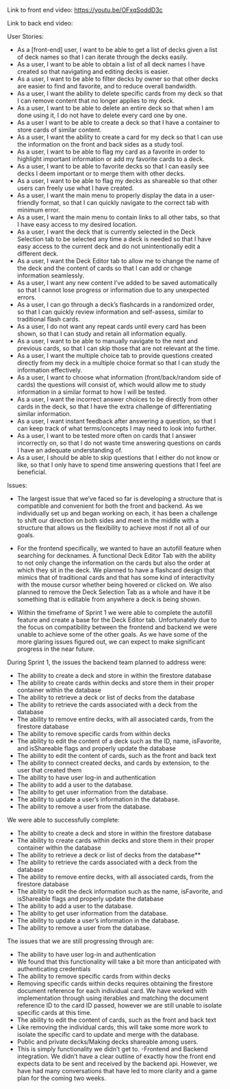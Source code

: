 Link to front end video: https://youtu.be/OFxqSoddD3c

Link to back end video: 


User Stories:
- As a [front-end] user, I want to be able to get a list of decks given a list of deck names so that I can iterate through the decks easily.
- As a user, I want to be able to obtain a list of all deck names I have created so that navigating and editing decks is easier.
- As a user, I want to be able to filter decks by owner so that other decks are easier to find and favorite, and to reduce overall bandwidth.
- As a user, I want the ability to delete specific cards from my deck so that I can remove content that no longer applies to my deck.
- As a user, I want to be able to delete an entire deck so that when I am done using it, I do not have to delete every card one by one.
- As a user I want to be able to create a deck so that I have a container to store cards of similar content.
- As a user, I want the ability to create a card for my deck so that I can use the information on the front and back sides as a study tool.
- As a user, I want to be able to flag my card as a favorite in order to highlight important information or add my favorite cards to a deck.
- As a user, I want to be able to favorite decks so that I can easily see decks I deem important or to merge them with other decks.
- As a user, I want to be able to flag my decks as shareable so that other users can freely use what I have created.
- As a user, I want the main menu to properly display the data in a user-friendly format, so that I can quickly navigate to the correct tab with minimum error.
- As a user, I want the main menu to contain links to all other tabs, so that I have easy access to my desired location.
- As a user, I want the deck that is currently selected in the Deck Selection tab to be selected any time a deck is needed so that I have easy access to the current deck and do not unintentionally edit a different deck.
- As a user, I want the Deck Editor tab to allow me to change the name of the deck and the content of cards so that I can add or change information seamlessly.
- As a user, I want any new content I’ve added to be saved automatically so that I cannot lose progress or information due to any unexpected errors.
- As a user, I can go through a deck’s flashcards in a randomized order, so that I can quickly review information and self-assess, similar to traditional flash cards.
- As a user, I do not want any repeat cards until every card has been shown, so that I can study and retain all information equally.
- As a user, I want to be able to manually navigate to the next and previous cards, so that I can skip those that are not relevant at the time.
- As a user, I want the multiple choice tab to provide questions created directly from my deck in a multiple choice format so that I can study the information effectively.
- As a user, I want to choose what information (front/back/random side of cards) the questions will consist of, which would allow me to study information in a similar format to how I will be tested.
- As a user, I want the incorrect answer choices to be directly from other cards in the deck, so that I have the extra challenge of differentiating similar information.
- As a user, I want instant feedback after answering a question, so that I can keep track of what terms/concepts I may need to look into further.
- As a user, I want to be tested more often on cards that I answer incorrectly on, so that I do not waste time answering questions on cards I have an adequate understanding of.
- As a user, I should be able to skip questions that I either do not know or like, so that I only have to spend time answering questions that I feel are beneficial.

Issues:
- The largest issue that we’ve faced so far is developing a structure that is compatible and convenient for both the front and backend. As we individually set up and began working on each, it has been a challenge to shift our direction on both sides and meet in the middle with a structure that allows us the flexibility to achieve most if not all of our goals.

- For the frontend specifically, we wanted to have an autofill feature when searching for decknames. A functional Deck Editor Tab with the ability to not only change the information on the cards but also the order at which they sit in the deck. We planned to have a flashcard design that mimics that of traditional cards and that has some kind of interactivity with the mouse cursor whether being hovered or clicked on. We also planned to remove the Deck Selection Tab as a whole and have it be something that is editable from anywhere a deck is being shown.

- Within the timeframe of Sprint 1 we were able to complete the autofill feature and create a base for the Deck Editor tab. Unfortunately due to the focus on compatibility between the frontend and backend we were unable to achieve some of the other goals. As we have some of the more glaring issues figured out, we can expect to make significant progress in the near future.


During Sprint 1, the issues the backend team planned to address were:
- The ability to create a deck and store in within the firestore database
- The ability to create cards within decks and store them in their proper container within the database
- The ability to retrieve a deck or list of decks from the database
- The ability to retrieve the cards associated with a deck from the database
- The ability to remove entire decks, with all associated cards, from the firestore database
- The ability to remove specific cards from within decks
- The ability to edit the content of a deck such as the ID, name, isFavorite, and isShareable flags and properly update the database
- The ability to edit the content of cards, such as the front and back text
- The ability to connect created decks, and cards by extension, to the user that created them
- The ability to have user log-in and authentication
- The ability to add a user to the database. 
- The ability to get user information from the database. 
- The ability to update a user’s information in the database. 
- The ability to remove a user from the database. 


We were able to successfully complete:
- The ability to create a deck and store in within the firestore database
- The ability to create cards within decks and store them in their proper container within the database
- The ability to retrieve a deck or list of decks from the database**
- The ability to retrieve the cards associated with a deck from the database
- The ability to remove entire decks, with all associated cards, from the firestore database
- The ability to edit the deck information such as the name, isFavorite, and isShareable flags and properly update the database
- The ability to add a user to the database. 
- The ability to get user information from the database. 
- The ability to update a user’s information in the database. 
- The ability to remove a user from the database. 

The issues that we are still progressing through are:
- The ability to have user log-in and authentication
- We found that this functionality will take a bit more than anticipated with authenticating credentials
- The ability to remove specific cards from within decks
- Removing specific cards within decks requires obtaining the firestore document reference for each individual card. We have worked with implementation through using iterables and matching the document reference ID to the card ID passed, however we are still unable to isolate specific cards at this time.
- The ability to edit the content of cards, such as the front and back text
- Like removing the individual cards, this will take some more work to isolate the specific card to update and merge with the database.
- Public and private decks/Making decks shareable among users. 
- This is simply functionality we didn’t get to. 
 -Frontend and Backend integration. We didn’t have a clear outline of exactly how the front end expects data to be sent and received by the backend api. However, we have had many conversations that have led to more clarity and a game plan for the coming two weeks. 
